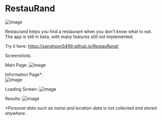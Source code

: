 # RestauRand
![image](https://user-images.githubusercontent.com/17420160/127677092-a1b27f29-26ec-45f7-9f70-b597f82b7e37.png)
  
Restaurand helps you find a restaurant when you don't know what to eat.
The app is still in beta, with many features still not implemented.

Try it here: https://sanghoon5499.github.io/RestauRand/



Screenshots:  

Main Page:
![image](https://user-images.githubusercontent.com/17420160/127677198-71f54d3d-bbd1-43f0-924a-c476fd01b0a8.png)   

Information Page*:  
![image](https://user-images.githubusercontent.com/17420160/127677233-3c939579-dd1a-4e3d-8b0e-6d2a6a508439.png)  

Loading Screen:
![image](https://user-images.githubusercontent.com/17420160/127676110-f0483fec-c5f2-4521-92d1-ef7c32ac8cbb.png)  

Results:
![image](https://user-images.githubusercontent.com/17420160/127676205-3848ca66-2d99-4725-b259-4accb256c665.png)  




_*Personal data such as name and location data is not collected and stored anywhere._
